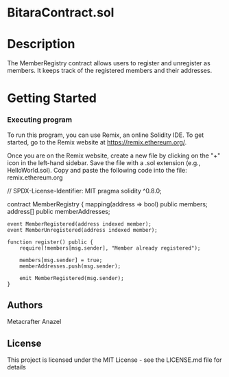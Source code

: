 # BitaraContract.sol

# Description

The MemberRegistry contract allows users to register and unregister as members. It keeps track of the registered members and their addresses.

# Getting Started

### Executing program

To run this program, you can use Remix, an online Solidity IDE. To get started, go to the Remix website at https://remix.ethereum.org/.

Once you are on the Remix website, create a new file by clicking on the "+" icon in the left-hand sidebar. Save the file with a .sol extension (e.g., HelloWorld.sol). Copy and paste the following code into the file:
remix.ethereum.org

// SPDX-License-Identifier: MIT
pragma solidity ^0.8.0;

contract MemberRegistry {
    mapping(address => bool) public members;
    address[] public memberAddresses;

    event MemberRegistered(address indexed member);
    event MemberUnregistered(address indexed member);

    function register() public {
        require(!members[msg.sender], "Member already registered");
        
        members[msg.sender] = true;
        memberAddresses.push(msg.sender);
        
        emit MemberRegistered(msg.sender);
    }

## Authors

Metacrafter Anazel

## License
This project is licensed under the MIT License - see the LICENSE.md file for details
